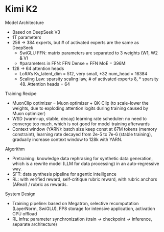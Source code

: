 # Kimi K2

Model Architecture
- Based on DeepSeek V3
- 1T parameters 
- 256 -> 384 experts, but # of activated experts are the same as DeepSeek
  - SwiGLU FFN: matrix parameters are separated to 3 weights (W1, W2 & V)
  - #parameters in FFN: FFN Dense = FFN MoE = 396M
- 128 -> 64 attention heads
  - LoRA’s Kv_latent_dim  = 512, very small, *32 num_head = 16384
  - Scaling Law: sparsity scaling law, # of activated experts 8, * sparsity 48. Attention heads = 64

Training Recipe
- MuonClip optimizer = Muon optimizer + QK-Clip (to scale-lower the weights, due to exploding attention logits during training caused by Muon optimizer)
- WSD (warm-up, stable, decay) learning rate scheduler: no need to converge too much, which is not good for model training afterwards
- Context window (YARN): batch size keep const at 67M tokens (memory constraint), learning rate decayed from 2e-5 to 7e-6 (stable training), gradually increase context window to 128k with YARN.

Algorithm
- Pretraining: knowledge data rephrasing for synthetic data generation, which is a rewrite model (LLM for data processing) in an auto-regressive way.
- SFT: data synthesis pipeline for agentic intelligence
- RL: with verified reward, self-critique rubric reward, with rubric anchors (AReal) / rubric as rewards.

System Design
- Training pipeline: based on Megatron, selective recomputation (LayerNorm, SwiGLU), FP8 storage for intensive application, activation CPU offload
- RL infra: parameter synchronization (train -> checkpoint -> inference, separate architecture)

